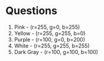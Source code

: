 # Questions
1. Pink - (r=255, g=0, b=255)
2. Yellow - (r=255, g=255, b=0)
3. Purple - (r=100, g=0, b=200)
4. White - (r=255, g=255, b=255)
5. Dark Gray - (r=100, g=100, b=100)